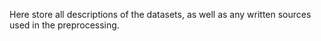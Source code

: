Here store all descriptions of the datasets, as well as any written sources used in the preprocessing. 
